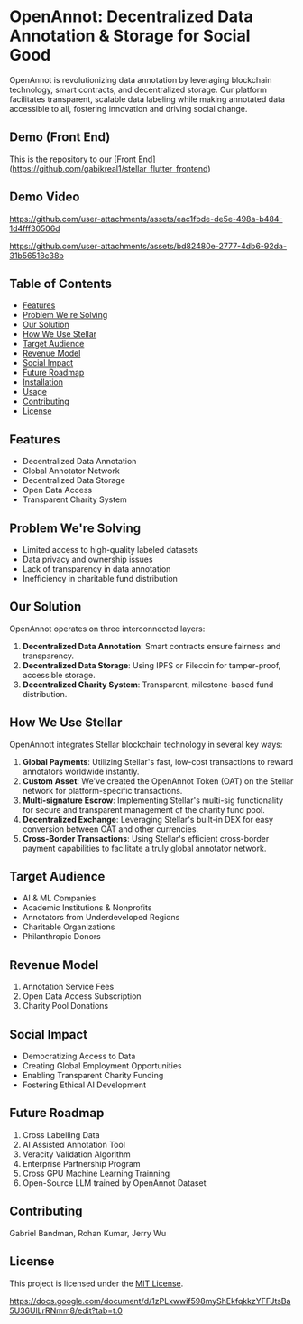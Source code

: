 # OpenAnnot: Decentralized Data Annotation & Storage for Social Good

OpenAnnot is revolutionizing data annotation by leveraging blockchain technology, smart contracts, and decentralized storage. Our platform facilitates transparent, scalable data labeling while making annotated data accessible to all, fostering innovation and driving social change.

## Demo (Front End)

This is the repository to our [Front End] (https://github.com/gabikreal1/stellar_flutter_frontend)

## Demo Video

https://github.com/user-attachments/assets/eac1fbde-de5e-498a-b484-1d4fff30506d


https://github.com/user-attachments/assets/bd82480e-2777-4db6-92da-31b56518c38b




## Table of Contents

- [Features](#features)
- [Problem We're Solving](#problem-were-solving)
- [Our Solution](#our-solution)
- [How We Use Stellar](#how-we-use-stellar)
- [Target Audience](#target-audience)
- [Revenue Model](#revenue-model)
- [Social Impact](#social-impact)
- [Future Roadmap](#future-roadmap)
- [Installation](#installation)
- [Usage](#usage)
- [Contributing](#contributing)
- [License](#license)

## Features

- Decentralized Data Annotation
- Global Annotator Network
- Decentralized Data Storage
- Open Data Access
- Transparent Charity System

## Problem We're Solving

- Limited access to high-quality labeled datasets
- Data privacy and ownership issues
- Lack of transparency in data annotation
- Inefficiency in charitable fund distribution

## Our Solution

OpenAnnot operates on three interconnected layers:

1. **Decentralized Data Annotation**: Smart contracts ensure fairness and transparency.
2. **Decentralized Data Storage**: Using IPFS or Filecoin for tamper-proof, accessible storage.
3. **Decentralized Charity System**: Transparent, milestone-based fund distribution.

## How We Use Stellar

OpenAnnott integrates Stellar blockchain technology in several key ways:

1. **Global Payments**: Utilizing Stellar's fast, low-cost transactions to reward annotators worldwide instantly.
2. **Custom Asset**: We've created the OpenAnnot Token (OAT) on the Stellar network for platform-specific transactions.
3. **Multi-signature Escrow**: Implementing Stellar's multi-sig functionality for secure and transparent management of the charity fund pool.
4. **Decentralized Exchange**: Leveraging Stellar's built-in DEX for easy conversion between OAT and other currencies.
5. **Cross-Border Transactions**: Using Stellar's efficient cross-border payment capabilities to facilitate a truly global annotator network.

## Target Audience

- AI & ML Companies
- Academic Institutions & Nonprofits
- Annotators from Underdeveloped Regions
- Charitable Organizations
- Philanthropic Donors

## Revenue Model

1. Annotation Service Fees
2. Open Data Access Subscription
3. Charity Pool Donations

## Social Impact

- Democratizing Access to Data
- Creating Global Employment Opportunities
- Enabling Transparent Charity Funding
- Fostering Ethical AI Development

## Future Roadmap

1. Cross Labelling Data
2. AI Assisted Annotation Tool
3. Veracity Validation Algorithm
4. Enterprise Partnership Program
5. Cross GPU Machine Learning Trainning
6. Open-Source LLM trained by OpenAnnot Dataset

## Contributing

Gabriel Bandman, Rohan Kumar, Jerry Wu

## License

This project is licensed under the [MIT License](LICENSE).


https://docs.google.com/document/d/1zPLxwwif598myShEkfqkkzYFFJtsBa5U36UlLrRNmm8/edit?tab=t.0
